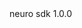 <dependency>
  <groupId>neuro</groupId>
  <artifactId>sdk</artifactId>
  <version>1.0.0</version>
</dependency>